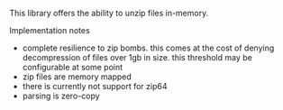 This library offers the ability to unzip files in-memory.

Implementation notes

- complete resilience to zip bombs. this comes at the cost of denying decompression of files over 1gb in size. this threshold may be configurable at some point
- zip files are memory mapped
- there is currently not support for zip64
- parsing is zero-copy
